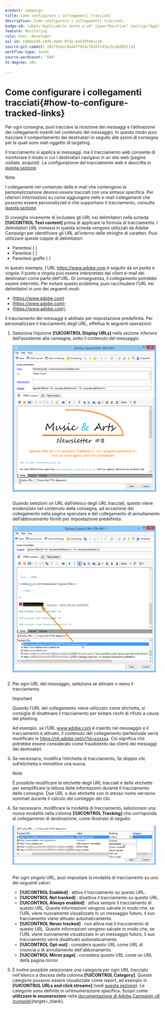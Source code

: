 ```yaml
---
product: campaign
title: Come configurare i collegamenti tracciati
description: Come configurare i collegamenti tracciati
badge-v8: label="Applicabile anche a v8" type="Positive" tooltip="Applicabile anche a Campaign v8"
feature: Monitoring
role: User, Developer
exl-id: ed88e1d6-c0d5-4a85-9f3e-be670f4bcc10
source-git-commit: 28279c6ec0eab7f914cf6107cd1ec1cebd05113d
workflow-type: tm+mt
source-wordcount: '594'
ht-degree: 10%

---
```


# Come configurare i collegamenti tracciati{#how-to-configure-tracked-links}



Per ogni consegna, puoi tracciare la ricezione dei messaggi e l’attivazione dei collegamenti inseriti nel contenuto del messaggio. In questo modo puoi tracciare il comportamento dei destinatari in seguito alle azioni di consegna per le quali sono stati oggetto di targeting.

Il tracciamento si applica ai messaggi, ma il tracciamento web consente di monitorare il modo in cui i destinatari navigano in un sito web (pagine visitate, acquisti). La configurazione del tracciamento web è descritta in [questa sezione](../../configuration/using/about-web-tracking.md).

>[!NOTE]
>
>I collegamenti nel contenuto delle e-mail che contengono la personalizzazione devono essere tracciati con una sintassi specifica. Per ulteriori informazioni su come aggiungere nelle e-mail collegamenti che possono essere personalizzati e che supportano il tracciamento, consulta [questa sezione](tracking-personalized-links.md).

Si consiglia vivamente di includere gli URL nei delimitatori nella scheda **[!UICONTROL Text content]** prima di applicare la formula di tracciamento. I delimitatori URL immessi in questa scheda vengono utilizzati da Adobe Campaign per identificare gli URL all’interno delle stringhe di caratteri. Puoi utilizzare queste coppie di delimitatori:
* Parentesi ( )
* Parentesi [ ]
* Parentesi graffe { }

In questo esempio, l&#39;URL https://www.adobe.com è seguito da un punto e virgola. Il punto e virgola può essere interpretato dai client e-mail dei destinatari come parte dell’URL. Di conseguenza, il collegamento potrebbe essere interrotto. Per evitare questo problema, puoi racchiudere l’URL nei delimitatori in uno dei seguenti modi:
* (https://www.adobe.com)
* [https://www.adobe.com];
* {https://www.adobe.com};

Il tracciamento dei messaggi è abilitato per impostazione predefinita. Per personalizzare il tracciamento degli URL, effettua le seguenti operazioni:

1. Seleziona l’opzione **[!UICONTROL Display URLs]** nella sezione inferiore dell’assistente alla consegna, sotto il contenuto del messaggio.

   ![](assets/s_ncs_user_email_del_display_urls.png)

   Quando selezioni un URL dall’elenco degli URL tracciati, questo viene evidenziato nel contenuto della consegna, ad eccezione del collegamento nella pagina speculare e del collegamento di annullamento dell’abbonamento forniti per impostazione predefinita.

   ![](assets/s_ncs_user_email_del_show_urls.png)

1. Per ogni URL del messaggio, seleziona se attivare o meno il tracciamento.

   >[!IMPORTANT]
   >
   >Quando l’URL del collegamento viene utilizzato come etichetta, si consiglia di disattivare il tracciamento per evitare rischi di rifiuto a causa del phishing.
   >
   >Ad esempio, se l’URL www.adobe.com è inserito nel messaggio e il tracciamento è attivato, il contenuto del collegamento ipertestuale verrà modificato in https://nlt.adobe.net/r/?id=xxxxxx. Ciò significa che potrebbe essere considerato come fraudolento dai clienti dei messaggi dei destinatari.

1. Se necessario, modifica l’etichetta di tracciamento, fai doppio clic sull’etichetta e immettine una nuova.

   >[!NOTE]
   >
   >È possibile modificare le etichette degli URL tracciati e delle etichette per semplificare la lettura delle informazioni durante il tracciamento delle consegne. Due URL o due etichette con lo stesso nome verranno sommati durante il calcolo del conteggio dei clic.

1. Se necessario, modificare la modalità di tracciamento, selezionare una nuova modalità nella colonna **[!UICONTROL Tracking]** che corrisponda al collegamento di destinazione, come illustrato di seguito:

   ![](assets/s_ncs_user_select_tracking_mode.png)

   Per ogni singolo URL, puoi impostare la modalità di tracciamento su uno dei seguenti valori:

   * **[!UICONTROL Enabled]** : attiva il tracciamento su questo URL.
   * **[!UICONTROL Not tracked]** : disattiva il tracciamento su questo URL.
   * **[!UICONTROL Always enabled]** : attiva sempre il tracciamento di questo URL. Queste informazioni vengono salvate in modo che, se l’URL viene nuovamente visualizzato in un messaggio futuro, il suo tracciamento viene attivato automaticamente.
   * **[!UICONTROL Never tracked]** : non attiva mai il tracciamento di questo URL. Queste informazioni vengono salvate in modo che, se l’URL viene nuovamente visualizzato in un messaggio futuro, il suo tracciamento verrà disattivato automaticamente.
   * **[!UICONTROL Opt-out]** : considera questo URL come URL di rinuncia o di annullamento dell&#39;abbonamento.
   * **[!UICONTROL Mirror page]** : considera questo URL come un URL della pagina mirror.

1. È inoltre possibile selezionare una categoria per ogni URL tracciato nell&#39;elenco a discesa della colonna **[!UICONTROL Category]**. Queste categorie possono essere visualizzate come report, ad esempio in **[!UICONTROL URLs and click streams]** (vedi [questa sezione](../../reporting/using/reports-on-deliveries.md#urls-and-click-streams)). Le categorie sono definite in un’enumerazione specifica. Scopri come **utilizzare le enumerazioni** nella [documentazione di Adobe Campaign v8 (console)](https://experienceleague.adobe.com/it/docs/campaign/campaign-v8/config/settings/enumerations){target=_blank}.
